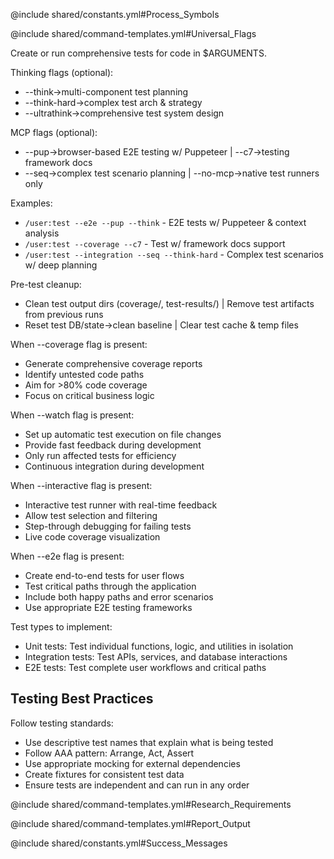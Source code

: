 @include shared/constants.yml#Process_Symbols

@include shared/command-templates.yml#Universal_Flags

Create or run comprehensive tests for code in $ARGUMENTS.

Thinking flags (optional):

- --think→multi-component test planning
- --think-hard→complex test arch & strategy
- --ultrathink→comprehensive test system design

MCP flags (optional):

- --pup→browser-based E2E testing w/ Puppeteer | --c7→testing framework docs
- --seq→complex test scenario planning | --no-mcp→native test runners only

Examples:

- `/user:test --e2e --pup --think` - E2E tests w/ Puppeteer & context analysis
- `/user:test --coverage --c7` - Test w/ framework docs support
- `/user:test --integration --seq --think-hard` - Complex test scenarios w/ deep planning

Pre-test cleanup:

- Clean test output dirs (coverage/, test-results/) | Remove test artifacts from previous runs
- Reset test DB/state→clean baseline | Clear test cache & temp files

When --coverage flag is present:

- Generate comprehensive coverage reports
- Identify untested code paths
- Aim for >80% code coverage
- Focus on critical business logic

When --watch flag is present:

- Set up automatic test execution on file changes
- Provide fast feedback during development
- Only run affected tests for efficiency
- Continuous integration during development

When --interactive flag is present:

- Interactive test runner with real-time feedback
- Allow test selection and filtering
- Step-through debugging for failing tests
- Live code coverage visualization

When --e2e flag is present:

- Create end-to-end tests for user flows
- Test critical paths through the application
- Include both happy paths and error scenarios
- Use appropriate E2E testing frameworks

Test types to implement:

- Unit tests: Test individual functions, logic, and utilities in isolation
- Integration tests: Test APIs, services, and database interactions
- E2E tests: Test complete user workflows and critical paths

## Testing Best Practices

Follow testing standards:

- Use descriptive test names that explain what is being tested
- Follow AAA pattern: Arrange, Act, Assert
- Use appropriate mocking for external dependencies
- Create fixtures for consistent test data
- Ensure tests are independent and can run in any order

@include shared/command-templates.yml#Research_Requirements

@include shared/command-templates.yml#Report_Output

@include shared/constants.yml#Success_Messages
